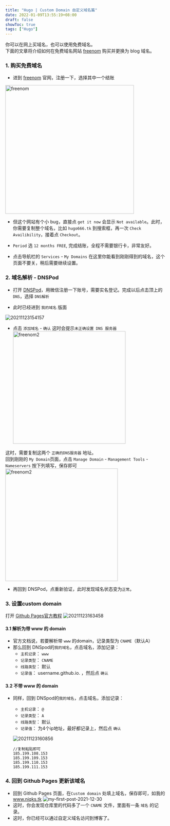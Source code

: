 ```yaml
---
title: "Hugo | Custom Domain 自定义域名篇"
date: 2022-01-09T13:55:19+08:00
draft: false
showToc: true
tags: ["Hugo"]
---
```

你可以在网上买域名，也可以使用免费域名。  
下面的文章将介绍如何在免费域名网站 [freenom](https://www.freenom.com/) 购买并更换为 blog 域名。

### 1. 购买免费域名
- 进到 [freenom](https://www.freenom.com/) 官网，注册一下，选择其中一个结账
<!-- ![20211123152149](https://i.loli.net/2021/11/23/vS8wIAzhW1tyGs5.png) -->
<img src="https://i.loli.net/2021/11/23/vS8wIAzhW1tyGs5.png" width = "400" alt="freenom" />

- 但这个网站有个小 bug，直接点 `get it now` 会显示 `Not available`。此时，你需要复制整个域名，比如 `hugo666.tk` 到搜索框，再一次 `Check Availibility`，接着点 `Checkout`。
- `Period` 选 `12 months FREE`, 完成结账，全程不需要银行卡，非常友好。

- 点击导航栏的 `Services` - `My Domains` 在这里你能看到刚刚得到的域名，这个页面不要关，稍后需要继续设置。

###  2. 域名解析 - DNSPod
- 打开 [DNSPod](https://www.dnspod.cn/)，用微信注册一下账号，需要实名登记。完成以后点击顶上的 `DNS`，选择 `DNS解析`

- 此时已经进到 `我的域名` 版面

![20211123154157](https://i.loli.net/2021/11/23/ykMVugWKYEFvRpc.png)

- 点击 `添加域名` - `确认` 这时会提示``未正确设置 DNS 服务器``
    <img src="https://i.loli.net/2021/11/23/CxpFjJVbB9Ke7WQ.png" height = "350" alt="freenom2" />

这时，需要复制这两个 `正确的DNS服务器` 地址。  
回到刚刚的 `My Domain`页面，点击 `Manage Domain` - `Management Tools` - `Nameservers` 按下列填写，保存即可
    <img src="https://i.loli.net/2021/11/23/O8NpnUXISQweDFJ.png" height = "350" alt="freenom2" />

- 再回到 DNSPod，点重新验证，此时发现域名状态变为`正常`。

### 3. 设置custom domain
打开 [Github Pages官方教程](https://docs.github.com/cn/pages/configuring-a-custom-domain-for-your-github-pages-site/managing-a-custom-domain-for-your-github-pages-site)
![20211123163458](https://i.loli.net/2021/11/23/s3bBjCOqW67vy4k.png)
#### 3.1 解析为带 www 的 domain
- 官方文档说，若要解析带 `www` 的domain，记录类型为 `CNAME`（默认A）
- 那么回到 DNSpod的`我的域名`，点击域名，添加记录：
    - `主机记录`： `www`
    - `记录类型`： `CNAME`
    - `线路类型`： 默认
    - `记录值`： username.github.io. ，然后点 `确认`

#### 3.2 不带 www 的 domain
- 同样，回到 DNSpod的`我的域名`，点击域名，添加记录：
    - `主机记录`： `@`
    - `记录类型`： `A`
    - `线路类型`： 默认
    - `记录值`： 为4个ip地址，最好都记录上，然后点 `确认`

    ![20211123160856](https://i.loli.net/2021/11/23/auzNPdhDHtbw81Q.png)

    ```
    //复制粘贴即可
    185.199.108.153
    185.199.109.153
    185.199.110.153
    185.199.111.153
    ```

### 4. 回到 Github Pages 更新该域名
- 回到 Github Pages 页面，在`Custom domain` 处填上域名，保存即可，如我的 www.niqks.tk
![my-first-post-2021-12-30](https://blogpic-1308403500.cos.ap-shanghai.myqcloud.com/markdown/my-first-post-2021-12-30.png)
- 这时，你会发现仓库里的代码多了一个 `CNAME` 文件，里面有一条 `域名` 的记录。
- 这时，你已经可以通过自定义域名访问到博客了。